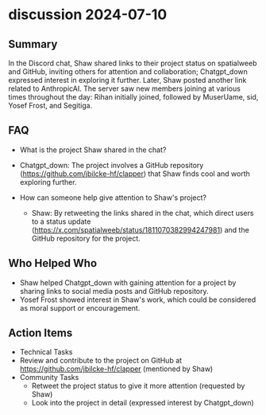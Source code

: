 # discussion 2024-07-10

## Summary
 In the Discord chat, Shaw shared links to their project status on spatialweeb and GitHub, inviting others for attention and collaboration; Chatgpt_down expressed interest in exploring it further. Later, Shaw posted another link related to AnthropicAI. The server saw new members joining at various times throughout the day: Rihan initially joined, followed by MuserUame, sid, Yosef Frost, and Segitiga.

## FAQ
 - What is the project Shaw shared in the chat?
  - Chatgpt_down: The project involves a GitHub repository (https://github.com/jbilcke-hf/clapper) that Shaw finds cool and worth exploring further.

- How can someone help give attention to Shaw's project?
  - Shaw: By retweeting the links shared in the chat, which direct users to a status update (https://x.com/spatialweeb/status/1811070382994247981) and the GitHub repository for the project.

## Who Helped Who
 - Shaw helped Chatgpt_down with gaining attention for a project by sharing links to social media posts and GitHub repository.
- Yosef Frost showed interest in Shaw's work, which could be considered as moral support or encouragement.

## Action Items
 - Technical Tasks
  - Review and contribute to the project on GitHub at https://github.com/jbilcke-hf/clapper (mentioned by Shaw)
- Community Tasks
  - Retweet the project status to give it more attention (requested by Shaw)
  - Look into the project in detail (expressed interest by Chatgpt_down)

